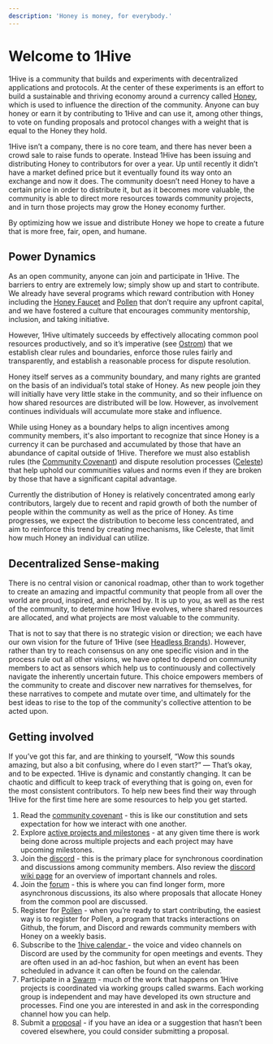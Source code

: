 ```yaml
---
description: 'Honey is money, for everybody.'
---
```


# Welcome to 1Hive

1Hive is a community that builds and experiments with decentralized applications and protocols. At the center of these experiments is an effort to build a sustainable and thriving economy around a currency called [Honey](projects/honey/), which is used to influence the direction of the community. Anyone can buy honey or earn it by contributing to 1Hive and can use it, among other things, to vote on funding proposals and protocol changes with a weight that is equal to the Honey they hold.

1Hive isn’t a company, there is no core team, and there has never been a crowd sale to raise funds to operate. Instead 1Hive has been issuing and distributing Honey to contributors for over a year. Up until recently it didn’t have a market defined price but it eventually found its way onto an exchange and now it does. The community doesn’t need Honey to have a certain price in order to distribute it, but as it becomes more valuable, the community is able to direct more resources towards community projects, and in turn those projects may grow the Honey economy further.

By optimizing how we issue and distribute Honey we hope to create a future that is more free, fair, open, and humane. ‌

## Power Dynamics

As an open community, anyone can join and participate in 1Hive. The barriers to entry are extremely low; simply show up and start to contribute. We already have several programs which reward contribution with Honey including the [Honey Faucet](https://faucet.1hive.org) and [Pollen](getting-started-1/how-can-you-contribute/pollen.md) that don’t require any upfront capital, and we have fostered a culture that encourages community mentorship, inclusion, and taking initiative.

However, 1Hive ultimately succeeds by effectively allocating common pool resources productively, and so it’s imperative \(see [Ostrom](https://www.onthecommons.org/magazine/elinor-ostroms-8-principles-managing-commmons)\) that we establish clear rules and boundaries, enforce those rules fairly and transparently, and establish a reasonable process for dispute resolution.

Honey itself serves as a community boundary, and many rights are granted on the basis of an individual’s total stake of Honey. As new people join they will initially have very little stake in the community, and so their influence on how shared resources are distributed will be low. However, as involvement continues individuals will accumulate more stake and influence.

While using Honey as a boundary helps to align incentives among community members, it's also important to recognize that since Honey is a currency it can be purchased and accumulated by those that have an abundance of capital outside of 1Hive. Therefore we must also establish rules \(the [Community Covenant](community-covenant.md)\) and dispute resolution processes \([Celeste](community/swarms/celeste.md)\) that help uphold our communities values and norms even if they are broken by those that have a significant capital advantage.

Currently the distribution of Honey is relatively concentrated among early contributors, largely due to recent and rapid growth of both the number of people within the community as well as the price of Honey. As time progresses, we expect the distribution to become less concentrated, and aim to reinforce this trend by creating mechanisms, like Celeste, that limit how much Honey an individual can utilize.

## Decentralized Sense-making

There is no central vision or canonical roadmap, other than to work together to create an amazing and impactful community that people from all over the world are proud, inspired, and enriched by. It is up to you, as well as the rest of the community, to determine how 1Hive evolves, where shared resources are allocated, and what projects are most valuable to the community.

That is not to say that there is no strategic vision or direction; we each have our own vision for the future of 1Hive \(see [Headless Brands](https://otherinter.net/web3/headless-brands/)\). However, rather than try to reach consensus on any one specific vision and in the process rule out all other visions, we have opted to depend on community members to act as sensors which help us to continuously and collectively navigate the inherently uncertain future. This choice empowers members of the community to create and discover new narratives for themselves, for these narratives to compete and mutate over time, and ultimately for the best ideas to rise to the top of the community's collective attention to be acted upon.

## Getting involved

If you’ve got this far, and are thinking to yourself, “Wow this sounds amazing, but also a bit confusing, where do I even start?” — That’s okay, and to be expected. 1Hive is dynamic and constantly changing. It can be chaotic and difficult to keep track of everything that is going on, even for the most consistent contributors. To help new bees find their way through 1Hive for the first time here are some resources to help you get started.

1. Read the [community covenant](community-covenant.md) - this is like our constitution and sets expectation for how we interact with one another.
2. Explore [active projects and milestones](1hive-updates.md) - at any given time there is work being done across multiple projects and each project may have upcoming milestones. 
3. Join the [discord](https://discord.com/invite/qPa4h5w) - this is the primary place for synchronous coordination and discussions among community members. Also review the [discord wiki page](getting-started-1/discord.md) for an overview of important channels and roles. 
4. Join the [forum](https://forum.1hive.org) - this is where you can find longer form, more asynchronous discussions, its also where proposals that allocate Honey from the common pool are discussed. 
5. Register for [Pollen](getting-started-1/how-can-you-contribute/pollen.md) - when you’re ready to start contributing, the easiest way is to register for Pollen, a program that tracks interactions on Github, the forum, and Discord and rewards community members with Honey on a weekly basis. 
6. Subscribe to the [1hive calendar ](getting-started-1/calendar.md)- the voice and video channels on Discord are used by the community for open meetings and events. They are often used in an ad-hoc fashion, but when an event has been scheduled in advance it can often be found on the calendar. 
7. Participate in a [Swarm](community/swarms/) - much of the work that happens on 1Hive projects is coordinated via working groups called swarms. Each working group is independent and may have developed its own structure and processes. Find one you are interested in and ask in the corresponding channel how you can help. 
8. Submit a [proposal](projects/honey/participation.md) - if you have an idea or a suggestion that hasn’t been covered elsewhere, you could consider submitting a proposal. 

